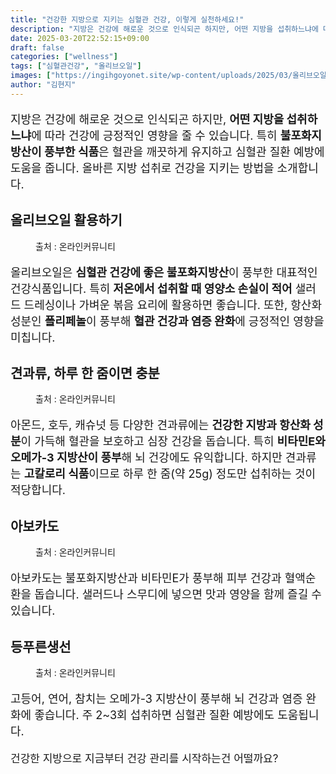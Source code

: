 ```yaml
---
title: "건강한 지방으로 지키는 심혈관 건강, 이렇게 실천하세요!"
description: "지방은 건강에 해로운 것으로 인식되곤 하지만, 어떤 지방을 섭취하느냐에 따라 건강에 긍정적인 영향을 줄 수 있습니다. 특히 불포화지방산이 풍부한 식품은 혈관을 깨끗하게 유지하고 심혈관 질환 예방에 도움을 줍니다. 올바른 지방 섭취로 건강을 지키는 방법을 소개합니다."
date: 2025-03-20T22:52:15+09:00
draft: false
categories: ["wellness"]
tags: ["심혈관건강", "올리브오일"]
images: ["https://ingihgoyonet.site/wp-content/uploads/2025/03/올리브오일-1-1024x683.jpg", "https://ingihgoyonet.site/wp-content/uploads/2025/03/견과류-3-1024x683.jpg", "https://ingihgoyonet.site/wp-content/uploads/2025/03/아보카도-1024x683.jpg", "https://ingihgoyonet.site/wp-content/uploads/2025/03/생선-1024x683.jpg"]
author: "김현지"
---
```


<p style="font-size:18px">지방은 건강에 해로운 것으로 인식되곤 하지만, <strong>어떤 지방을 섭취하느냐</strong>에 따라 건강에 긍정적인 영향을 줄 수 있습니다. 특히 <strong>불포화지방산이 풍부한 식품</strong>은 혈관을 깨끗하게 유지하고 심혈관 질환 예방에 도움을 줍니다. 올바른 지방 섭취로 건강을 지키는 방법을 소개합니다.</p> <h2 >올리브오일 활용하기</h2> <figure ><img src="https://ingihgoyonet.site/wp-content/uploads/2025/03/올리브오일-1-1024x683.jpg" alt="" style="aspect-ratio:16/9;object-fit:cover"/><figcaption >출처 : 온라인커뮤니티</figcaption></figure> <p style="font-size:18px">올리브오일은 <strong>심혈관 건강에 좋은 불포화지방산</strong>이 풍부한 대표적인 건강식품입니다. 특히 <strong>저온에서 섭취할 때 영양소 손실이 적어</strong> 샐러드 드레싱이나 가벼운 볶음 요리에 활용하면 좋습니다. 또한, 항산화 성분인 <strong>폴리페놀</strong>이 풍부해 <strong>혈관 건강과 염증 완화</strong>에 긍정적인 영향을 미칩니다.</p> <h2 >견과류, 하루 한 줌이면 충분</h2> <figure ><img src="https://ingihgoyonet.site/wp-content/uploads/2025/03/견과류-3-1024x683.jpg" alt="" style="aspect-ratio:16/9;object-fit:cover"/><figcaption >출처 : 온라인커뮤니티</figcaption></figure> <p style="font-size:18px">아몬드, 호두, 캐슈넛 등 다양한 견과류에는 <strong>건강한 지방과 항산화 성분</strong>이 가득해 혈관을 보호하고 심장 건강을 돕습니다. 특히 <strong>비타민E와 오메가-3 지방산이 풍부</strong>해 뇌 건강에도 유익합니다. 하지만 견과류는 <strong>고칼로리 식품</strong>이므로 하루 한 줌(약 25g) 정도만 섭취하는 것이 적당합니다.</p> <h2 >아보카도</h2> <figure ><img src="https://ingihgoyonet.site/wp-content/uploads/2025/03/아보카도-1024x683.jpg" alt="" style="aspect-ratio:16/9;object-fit:cover"/><figcaption >출처 : 온라인커뮤니티</figcaption></figure> <p style="font-size:18px">아보카도는 불포화지방산과 비타민E가 풍부해 피부 건강과 혈액순환을 돕습니다. 샐러드나 스무디에 넣으면 맛과 영양을 함께 즐길 수 있습니다.</p> <h2 >등푸른생선</h2> <figure ><img src="https://ingihgoyonet.site/wp-content/uploads/2025/03/생선-1024x683.jpg" alt="" style="aspect-ratio:16/9;object-fit:cover"/><figcaption >출처 : 온라인커뮤니티</figcaption></figure> <p style="font-size:18px">고등어, 연어, 참치는 오메가-3 지방산이 풍부해 뇌 건강과 염증 완화에 좋습니다. 주 2~3회 섭취하면 심혈관 질환 예방에도 도움됩니다.</p> <p style="font-size:17px">건강한 지방으로 지금부터 건강 관리를 시작하는건 어떨까요?</p>